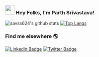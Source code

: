 ### <img src="https://media.giphy.com/media/hvRJCLFzcasrR4ia7z/giphy.gif" width="30px"> Hey Folks, I'm Parth Srivastava!
![savss624's github stats](https://github-readme-stats.vercel.app/api?username=savss624&show_icons=true&theme=tokyonight)
[![Top Langs](https://github-readme-stats.vercel.app/api/top-langs/?username=savss624)](https://github.com/savss624/github-readme-stats)

### Find me elsewhere 🌎

[![Linkedin Badge](https://img.shields.io/badge/-LinkedIn-blue?style=flat-square&logo=Linkedin&logoColor=white&link=https://www.linkedin.com/in/harshkumarkhatri/)](https://www.linkedin.com/in/parth-srivastava-949742192/)  [![Twitter Badge](https://img.shields.io/badge/-Twitter-1ca0f1?style=flat-square&labelColor=1ca0f1&logo=twitter&logoColor=white&link=https://twitter.com/_diogorodrigues)](https://twitter.com/ParthSr50286246)
